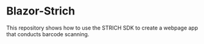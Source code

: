 # Blazor-Strich
This repository shows how to use the STRICH SDK to create a webpage app that conducts barcode scanning.
